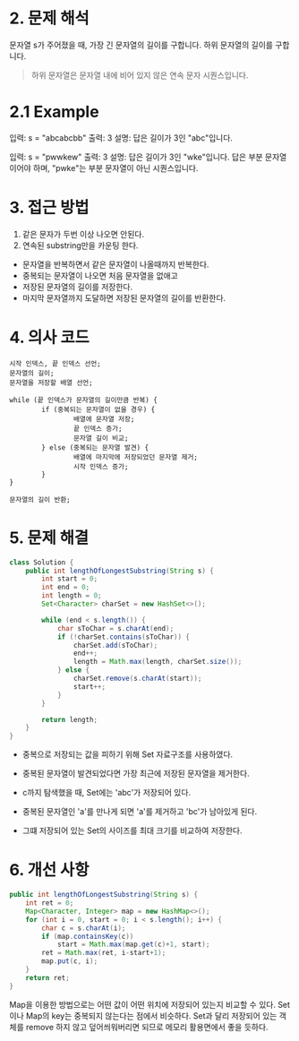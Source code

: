 # 2. 문제 해석
문자열 s가 주어졌을 때, 가장 긴 문자열의 길이를 구합니다.
하위 문자열의 길이를 구합니다.
> 하위 문자열은 문자열 내에 비어 있지 않은 연속 문자 시퀀스입니다.
# 2.1 Example
입력: s = "abcabcbb"
출력: 3
설명: 답은 길이가 3인 "abc"입니다.

입력: s = "pwwkew"
출력: 3
설명: 답은 길이가 3인 "wke"입니다.
답은 부분 문자열이어야 하며, "pwke"는 부분 문자열이 아닌 시퀀스입니다.

# 3. 접근 방법
1. 같은 문자가 두번 이상 나오면 안된다.
2. 연속된 substring만을 카운팅 한다.

- 문자열을 반복하면서 같은 문자열이 나올때까지 반복한다.
- 중복되는 문자열이 나오면 처음 문자열을 없애고
- 저장된 문자열의 길이를 저장한다.
- 마지막 문자열까지 도달하면 저장된 문자열의 길이를 반환한다.

# 4. 의사 코드
```
시작 인덱스, 끝 인덱스 선언;
문자열의 길이;
문자열을 저장할 배열 선언;

while (끝 인덱스가 문자열의 길이만큼 반복) {
		if (중복되는 문자열이 없을 경우) {
				배열에 문자열 저장;
				끝 인덱스 증가;
				문자열 길이 비교;
		} else (중복되는 문자열 발견) {
				배열에 마지막에 저장되었던 문자열 제거;
				시작 인덱스 증가;
		}
}

문자열의 길이 반환;
```

# 5. 문제 해결

```java
class Solution {
    public int lengthOfLongestSubstring(String s) {
        int start = 0;
        int end = 0;
        int length = 0;
        Set<Character> charSet = new HashSet<>();

        while (end < s.length()) {
            char sToChar = s.charAt(end);
            if (!charSet.contains(sToChar)) {
                charSet.add(sToChar);
                end++;
                length = Math.max(length, charSet.size());
            } else {
                charSet.remove(s.charAt(start));
                start++;
            }
        }

        return length;
    }
}
```

- 중복으로 저장되는 값을 피하기 위해 Set 자료구조를 사용하였다.
- 중복된 문자열이 발견되었다면 가장 최근에 저장된 문자열을 제거한다.

- c까지 탐색했을 때, Set에는 'abc'가 저장되어 있다.
- 중복된 문자열인 'a'를 만나게 되면 'a'를 제거하고 'bc'가 남아있게 된다.
- 그떄 저장되어 있는 Set의 사이즈를 최대 크기를 비교하여 저장한다.

# 6. 개선 사항
```java
public int lengthOfLongestSubstring(String s) {
    int ret = 0;
    Map<Character, Integer> map = new HashMap<>();
    for (int i = 0, start = 0; i < s.length(); i++) {
        char c = s.charAt(i);
        if (map.containsKey(c)) 
            start = Math.max(map.get(c)+1, start);
        ret = Math.max(ret, i-start+1); 
        map.put(c, i);
    }
    return ret;
}
```

Map을 이용한 방법으로는 어떤 값이 어떤 위치에 저장되어 있는지 비교할 수 있다. Set이나 Map의 key는 중복되지 않는다는 점에서 비슷하다. 
Set과 달리 저장되어 있는 객체를 remove 하지 않고 덮어씌워버리면 되므로 메모리 활용면에서 좋을 듯하다.
